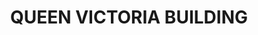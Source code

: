 ---
lastmod: '2025-04-06T06:05:20+00:00'
latitude: -33.871749
layout: suburb
longitude: 151.206708
postcode: '1230'
state: NSW
title: QUEEN VICTORIA BUILDING
url: /nsw/queen-victoria-building/
---